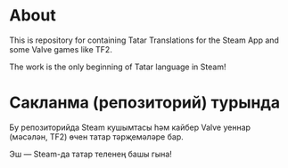 # About
This is repository for containing Tatar Translations for the Steam App and some Valve games like TF2.

The work is the only beginning of Tatar language in Steam!


# Сакланма (репозиторий) турында
Бу репозиторийда Steam кушымтасы һәм кайбер Valve уеннар (мәсәлән, TF2) өчен татар тәрҗемәләре бар.

Эш — Steam-да татар теленең башы гына!
